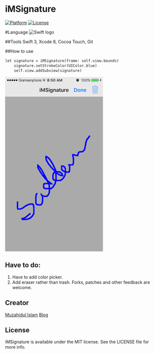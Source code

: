 # iMSignature
[![Platform](http://img.shields.io/badge/platform-ios-blue.svg?style=flat
)](https://developer.apple.com/iphone/index.action)
[![License](http://img.shields.io/badge/license-MIT-lightgrey.svg?style=flat
)](http://mit-license.org)

#Language
<img src="https://swift.org/assets/images/swift.svg" alt="Swift logo" height="30" >

##Tools
Swift 3, Xcode 8, Cocoa Touch, Git 

##How to use
	
    let signature = iMSignature(frame: self.view.bounds)
		signature.setStrokeColor(UIColor.blue)
		self.view.addSubview(signature)


![alt tag](demo.png)

## Have to do:
1. Have to add color picker.
2. Add eraser rather than trash.
Forks, patches and other feedback are welcome.

## Creator
[Muzahidul Islam](http://mmsaddam.github.io/) 
[Blog](http://mmsaddam.github.io/)

## License
iMSignature is available under the MIT license. See the LICENSE file for more info.
